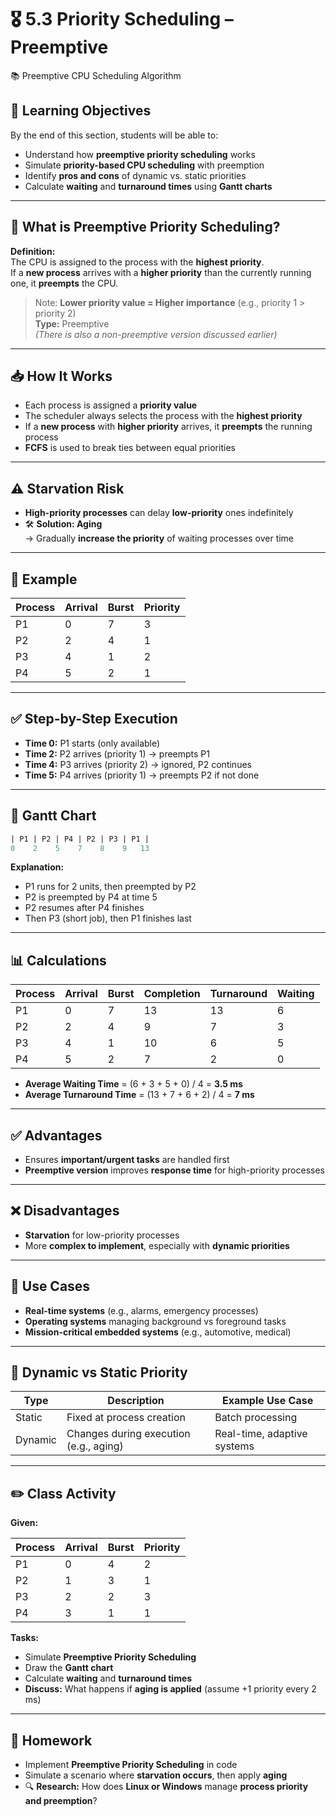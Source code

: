 # 🎖 5.3 Priority Scheduling – Preemptive  
📚 Preemptive CPU Scheduling Algorithm

## 🎯 Learning Objectives

By the end of this section, students will be able to:

- Understand how **preemptive priority scheduling** works  
- Simulate **priority-based CPU scheduling** with preemption  
- Identify **pros and cons** of dynamic vs. static priorities  
- Calculate **waiting** and **turnaround times** using **Gantt charts**

---

## 🧠 What is Preemptive Priority Scheduling?

**Definition:**  
The CPU is assigned to the process with the **highest priority**.  
If a **new process** arrives with a **higher priority** than the currently running one, it **preempts** the CPU.

> Note: **Lower priority value = Higher importance** (e.g., priority 1 > priority 2)  
> **Type:** Preemptive  
> *(There is also a non-preemptive version discussed earlier)*

---

## 📥 How It Works

- Each process is assigned a **priority value**  
- The scheduler always selects the process with the **highest priority**  
- If a **new process** with **higher priority** arrives, it **preempts** the running process  
- **FCFS** is used to break ties between equal priorities

---

## ⚠️ Starvation Risk

- **High-priority processes** can delay **low-priority** ones indefinitely  
- 🛠️ **Solution: Aging**  
  → Gradually **increase the priority** of waiting processes over time

---

## 🔢 Example

| Process | Arrival | Burst | Priority |
|---------|---------|-------|----------|
| P1      | 0       | 7     | 3        |
| P2      | 2       | 4     | 1        |
| P3      | 4       | 1     | 2        |
| P4      | 5       | 2     | 1        |

---

## ✅ Step-by-Step Execution

- **Time 0:** P1 starts (only available)  
- **Time 2:** P2 arrives (priority 1) → preempts P1  
- **Time 4:** P3 arrives (priority 2) → ignored, P2 continues  
- **Time 5:** P4 arrives (priority 1) → preempts P2 if not done

---

## 🧮 Gantt Chart

```sql
| P1 | P2 | P4 | P2 | P3 | P1 |
0    2    5    7    8    9   13
```

**Explanation:**

- P1 runs for 2 units, then preempted by P2  
- P2 is preempted by P4 at time 5  
- P2 resumes after P4 finishes  
- Then P3 (short job), then P1 finishes last

---

## 📊 Calculations

| Process | Arrival | Burst | Completion | Turnaround | Waiting |
|---------|---------|-------|------------|------------|---------|
| P1      | 0       | 7     | 13         | 13         | 6       |
| P2      | 2       | 4     | 9          | 7          | 3       |
| P3      | 4       | 1     | 10         | 6          | 5       |
| P4      | 5       | 2     | 7          | 2          | 0       |

- **Average Waiting Time** = (6 + 3 + 5 + 0) / 4 = **3.5 ms**  
- **Average Turnaround Time** = (13 + 7 + 6 + 2) / 4 = **7 ms**

---

## ✅ Advantages

- Ensures **important/urgent tasks** are handled first  
- **Preemptive version** improves **response time** for high-priority processes  

---

## ❌ Disadvantages

- **Starvation** for low-priority processes  
- More **complex to implement**, especially with **dynamic priorities**

---

## 📌 Use Cases

- **Real-time systems** (e.g., alarms, emergency processes)  
- **Operating systems** managing background vs foreground tasks  
- **Mission-critical embedded systems** (e.g., automotive, medical)

---

## 🔄 Dynamic vs Static Priority

| Type   | Description                            | Example Use Case           |
|--------|----------------------------------------|----------------------------|
| Static | Fixed at process creation              | Batch processing           |
| Dynamic| Changes during execution (e.g., aging) | Real-time, adaptive systems|

---

## ✏️ Class Activity

**Given:**

| Process | Arrival | Burst | Priority |
|---------|---------|-------|----------|
| P1      | 0       | 4     | 2        |
| P2      | 1       | 3     | 1        |
| P3      | 2       | 2     | 3        |
| P4      | 3       | 1     | 1        |

**Tasks:**

- Simulate **Preemptive Priority Scheduling**  
- Draw the **Gantt chart**  
- Calculate **waiting** and **turnaround times**  
- **Discuss:** What happens if **aging is applied** (assume +1 priority every 2 ms)

---

## 📝 Homework

- Implement **Preemptive Priority Scheduling** in code  
- Simulate a scenario where **starvation occurs**, then apply **aging**  
- 🔍 **Research:** How does **Linux or Windows** manage **process priority and preemption**?

